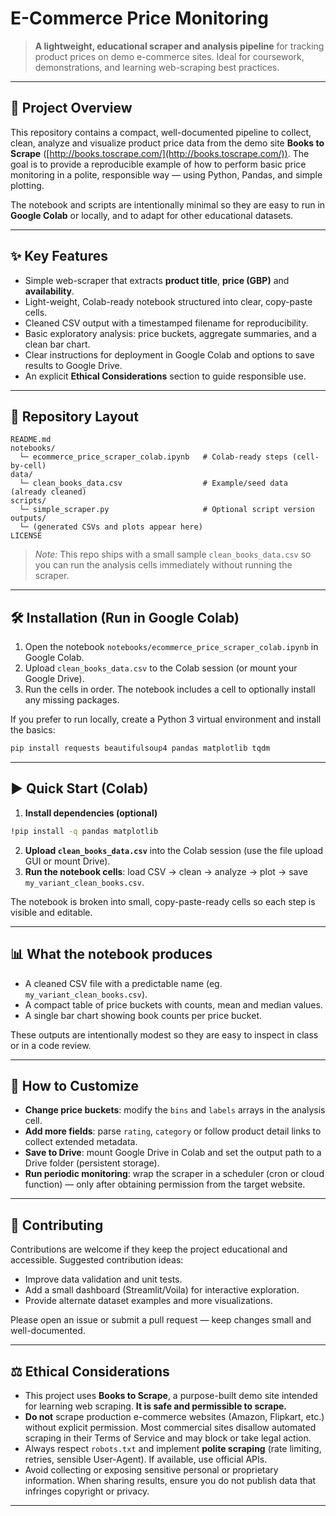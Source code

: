 # E-Commerce Price Monitoring

> **A lightweight, educational scraper and analysis pipeline** for tracking product prices on demo e-commerce sites. Ideal for coursework, demonstrations, and learning web-scraping best practices.

---

## 🚀 Project Overview

This repository contains a compact, well-documented pipeline to collect, clean, analyze and visualize product price data from the demo site **Books to Scrape** ([http://books.toscrape.com/](http://books.toscrape.com/)). The goal is to provide a reproducible example of how to perform basic price monitoring in a polite, responsible way — using Python, Pandas, and simple plotting.

The notebook and scripts are intentionally minimal so they are easy to run in **Google Colab** or locally, and to adapt for other educational datasets.

---

## ✨ Key Features

* Simple web-scraper that extracts **product title**, **price (GBP)** and **availability**.
* Light-weight, Colab-ready notebook structured into clear, copy-paste cells.
* Cleaned CSV output with a timestamped filename for reproducibility.
* Basic exploratory analysis: price buckets, aggregate summaries, and a clean bar chart.
* Clear instructions for deployment in Google Colab and options to save results to Google Drive.
* An explicit **Ethical Considerations** section to guide responsible use.

---

## 📁 Repository Layout

```
README.md
notebooks/
  └─ ecommerce_price_scraper_colab.ipynb   # Colab-ready steps (cell-by-cell)
data/
  └─ clean_books_data.csv                  # Example/seed data (already cleaned)
scripts/
  └─ simple_scraper.py                     # Optional script version
outputs/
  └─ (generated CSVs and plots appear here)
LICENSE
```

> *Note:* This repo ships with a small sample `clean_books_data.csv` so you can run the analysis cells immediately without running the scraper.

---

## 🛠️ Installation (Run in Google Colab)

1. Open the notebook `notebooks/ecommerce_price_scraper_colab.ipynb` in Google Colab.
2. Upload `clean_books_data.csv` to the Colab session (or mount your Google Drive).
3. Run the cells in order. The notebook includes a cell to optionally install any missing packages.

If you prefer to run locally, create a Python 3 virtual environment and install the basics:

```bash
pip install requests beautifulsoup4 pandas matplotlib tqdm
```

---

## ▶️ Quick Start (Colab)

1. **Install dependencies (optional)**

```bash
!pip install -q pandas matplotlib
```

2. **Upload `clean_books_data.csv`** into the Colab session (use the file upload GUI or mount Drive).
3. **Run the notebook cells**: load CSV → clean → analyze → plot → save `my_variant_clean_books.csv`.

The notebook is broken into small, copy-paste-ready cells so each step is visible and editable.

---

## 📊 What the notebook produces

* A cleaned CSV file with a predictable name (eg. `my_variant_clean_books.csv`).
* A compact table of price buckets with counts, mean and median values.
* A single bar chart showing book counts per price bucket.

These outputs are intentionally modest so they are easy to inspect in class or in a code review.

---

## 🧭 How to Customize

* **Change price buckets**: modify the `bins` and `labels` arrays in the analysis cell.
* **Add more fields**: parse `rating`, `category` or follow product detail links to collect extended metadata.
* **Save to Drive**: mount Google Drive in Colab and set the output path to a Drive folder (persistent storage).
* **Run periodic monitoring**: wrap the scraper in a scheduler (cron or cloud function) — only after obtaining permission from the target website.

---

## 🤝 Contributing

Contributions are welcome if they keep the project educational and accessible. Suggested contribution ideas:

* Improve data validation and unit tests.
* Add a small dashboard (Streamlit/Voila) for interactive exploration.
* Provide alternate dataset examples and more visualizations.

Please open an issue or submit a pull request — keep changes small and well-documented.

---

## ⚖️ Ethical Considerations

* This project uses **Books to Scrape**, a purpose-built demo site intended for learning web scraping. **It is safe and permissible to scrape.**
* **Do not** scrape production e-commerce websites (Amazon, Flipkart, etc.) without explicit permission. Most commercial sites disallow automated scraping in their Terms of Service and may block or take legal action.
* Always respect `robots.txt` and implement **polite scraping** (rate limiting, retries, sensible User-Agent). If available, use official APIs.
* Avoid collecting or exposing sensitive personal or proprietary information. When sharing results, ensure you do not publish data that infringes copyright or privacy.

---


